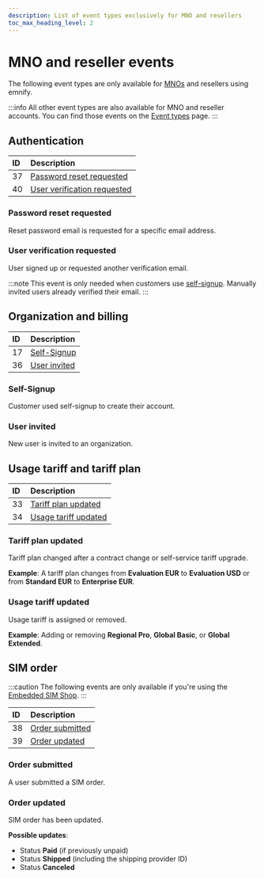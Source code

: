 ```yaml
---
description: List of event types exclusively for MNO and resellers
toc_max_heading_level: 2
---
```


# MNO and reseller events

The following event types are only available for [MNOs](https://www.emnify.com/iot-glossary/mno) and resellers using emnify. 

:::info
All other event types are also available for MNO and reseller accounts. 
You can find those events on the [Event types](event-types) page.
:::

## Authentication 

| ID | Description                                                 |
|:---|:------------------------------------------------------------|
| 37 | [Password reset requested](#password-reset-requested)       |
| 40 | [User verification requested](#user-verification-requested) |

### Password reset requested

Reset password email is requested for a specific email address.

### User verification requested

User signed up or requested another verification email. 

:::note
This event is only needed when customers use [self-signup](#self-signup). 
Manually invited users already verified their email.
:::

## Organization and billing

| ID | Description                   |
|:---|:------------------------------|
| 17 | [Self-Signup](#self-signup)   |
| 36 | [User invited](#user-invited) |

### Self-Signup

Customer used self-signup to create their account.

### User invited

New user is invited to an organization.

## Usage tariff and tariff plan

| ID | Description                                   |
|:---|:----------------------------------------------|
| 33 | [Tariff plan updated](#tariff-plan-updated)   |
| 34 | [Usage tariff updated](#usage-tariff-updated) |

### Tariff plan updated

Tariff plan changed after a contract change or self-service tariff upgrade. 

**Example**: A tariff plan changes from **Evaluation EUR** to **Evaluation USD** or from **Standard EUR** to **Enterprise EUR**.

### Usage tariff updated

Usage tariff is assigned or removed.

**Example**: Adding or removing **Regional Pro**, **Global Basic**, or **Global Extended**.

## SIM order  

:::caution
The following events are only available if you're using the [Embedded SIM Shop](https://cdn.emnify.net/api/doc/swagger.html?urls.primaryName=MNO#/Shop%20Inventory%20Management).
:::

| ID | Description                         |
|:---|:------------------------------------|
| 38 | [Order submitted](#order-submitted) |
| 39 | [Order updated](#order-updated)     |

### Order submitted

A user submitted a SIM order.

### Order updated

SIM order has been updated.

**Possible updates**:
- Status **Paid** (if previously unpaid)
- Status **Shipped** (including the shipping provider ID) <!-- TODO: Add sample data -->
- Status **Canceled**